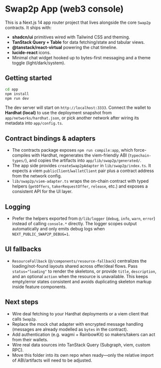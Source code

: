 # Swap2p App (web3 console)

This is a Next.js 14 app router project that lives alongside the core `Swap2p` contracts. It ships with:

- **shadcn/ui** primitives wired with Tailwind CSS and theming.
- **TanStack Query + Table** for data fetching/state and tabular views.
- **@tanstack/react-virtual** powering the chat timeline.
- **lucide-react** icons.
- Minimal chat widget hooked up to bytes-first messaging and a theme toggle (light/dark/system).

## Getting started

```bash
cd app
npm install
npm run dev
```

The dev server will start on `http://localhost:3333`. Connect the wallet to **Hardhat (local)** to use the deployment snapshot from `app/networks/hardhat.json`, or pick another network after wiring its metadata into `app/config.ts`.

## Contract bindings & adapters

- The contracts package exposes `npm run compile:app`, which force-compiles with Hardhat, regenerates the viem-friendly ABI (`typechain-types/`), and copies the artifacts into `app/lib/swap2p/generated/`.
- The app side provides `createSwap2pAdapter` in `lib/swap2p/index.ts`. It expects a viem `publicClient`/`walletClient` pair plus a contract address from the network config.
- `lib/swap2p/viem-adapter.ts` wraps the on-chain contract with typed helpers (`getOffers`, `takerRequestOffer`, `release`, etc.) and exposes a consistent API for the UI layer.

## Logging

- Prefer the helpers exported from `@/lib/logger` (`debug`, `info`, `warn`, `error`) instead of calling `console.*` directly. The logger scopes output automatically and only emits debug logs when `NEXT_PUBLIC_SWAP2P_DEBUG=1`.

## UI fallbacks

- `ResourceFallback` (`@/components/resource-fallback`) centralizes the loading/not-found layouts shared across offer/deal flows. Pass `status="loading"` to render the skeletons, or provide `title`, `description`, and an optional `action` when the resource is unavailable. This keeps empty/error states consistent and avoids duplicating skeleton markup inside feature components.

## Next steps

- Wire deal fetching to your Hardhat deployments or a viem client that calls `Swap2p`.
- Replace the mock chat adapter with encrypted message handling (messages are already modelled as `bytes` in the contract).
- Add authentication (e.g. wagmi + RainbowKit) so makers/takers can act from their wallets.
- Wire real data sources into TanStack Query (Subgraph, viem, custom RPC).
- Move this folder into its own repo when ready—only the relative import of ABI/artifacts will need to be adjusted.
